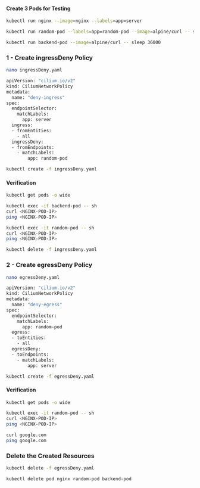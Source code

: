 
#### Create 3 Pods for Testing
```sh
kubectl run nginx --image=nginx --labels=app=server

kubectl run random-pod --labels=app=random-pod --image=alpine/curl -- sleep 36000

kubectl run backend-pod --image=alpine/curl -- sleep 36000
```
### 1 - Create ingressDeny Policy

```sh
nano ingressDeny.yaml
```
```sh
apiVersion: "cilium.io/v2"
kind: CiliumNetworkPolicy
metadata:
  name: "deny-ingress"
spec:
  endpointSelector:
    matchLabels:
      app: server
  ingress:
  - fromEntities:
    - all
  ingressDeny:
  - fromEndpoints:
    - matchLabels:
        app: random-pod
```

```sh
kubectl create -f ingressDeny.yaml
```

#### Verification
```sh
kubectl get pods -o wide

kubectl exec -it backend-pod -- sh
curl <NGINX-POD-IP>
ping <NGINX-POD-IP>

kubectl exec -it random-pod -- sh
curl <NGINX-POD-IP>
ping <NGINX-POD-IP>
```
```sh
kubectl delete -f ingressDeny.yaml
```
### 2 - Create egressDeny Policy

```sh
nano egressDeny.yaml
```
```sh
apiVersion: "cilium.io/v2"
kind: CiliumNetworkPolicy
metadata:
  name: "deny-egress"
spec:
  endpointSelector:
    matchLabels:
      app: random-pod
  egress:
  - toEntities:
    - all
  egressDeny:
  - toEndpoints:
    - matchLabels:
        app: server
```

```sh
kubectl create -f egressDeny.yaml
```

#### Verification
```sh
kubectl get pods -o wide

kubectl exec -it random-pod -- sh
curl <NGINX-POD-IP>
ping <NGINX-POD-IP>

curl google.com
ping google.com
```

### Delete the Created Resources

```sh
kubectl delete -f egressDeny.yaml

kubectl delete pod nginx random-pod backend-pod
```
